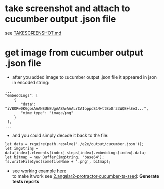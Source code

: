# take screenshot and attach to cucumber output .json file
see [TAKESCREENSHOT.md](./TAKESCREENSHOT.md)

# get image from cucumber output .json file

* after you added image to cucumber output .json file it appeared in json in encoded string:
```
...
"embeddings": [
    {
       "data": "iVBORw0KGgoAAAANSUhEUgAABAoAAALrCAIoppdS1N+ttBoDr33WQB+lEe3...",
       "mime_type": "image/png"
    }
 ],
...
```
* and you could simply decode it back to the file:
```
let data = require(path.resolve('./e2e/output/cucumber.json'));
let imgString = data[index].elements[index].steps[index].embeddings[index].data;
let bitmap = new Buffer(imgString, 'base64');
fs.writeFileSync(somefileName + '.png', bitmap);
```
* see working example [here](https://github.com/M2JS/awesome-report-generator/blob/master/lib/generator.js)
<br /> to make it work see [2.angular2-protractor-cucumber-ts-seed](https://github.com/M2JS/2.angular2-protractor-cucumber-ts-seed): **Generate tests reports**